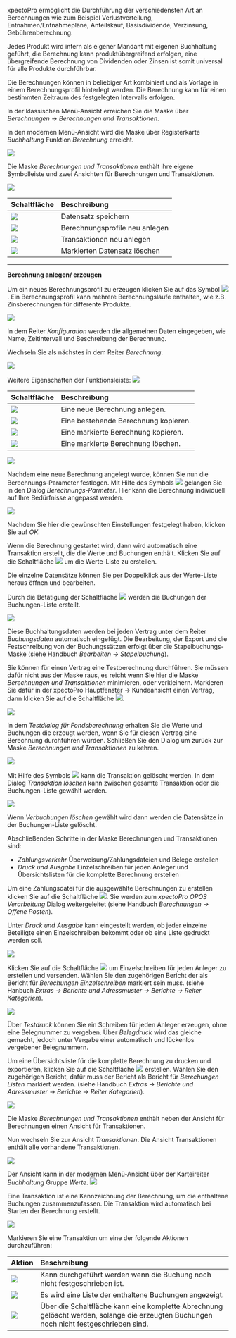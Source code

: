 xpectoPro ermöglicht die Durchführung der verschiedensten Art an Berechnungen wie zum Beispiel Verlustverteilung, Entnahmen/Entnahmepläne, Anteilskauf, Basisdividende, Verzinsung, Gebührenberechnung.

 Jedes Produkt wird intern als eigener Mandant mit eigenen Buchhaltung geführt, die Berechnung kann produktübergreifend erfolgen, eine übergreifende Berechnung von Dividenden oder Zinsen ist somit universal für alle Produkte durchführbar.
 
Die Berechnungen können in beliebiger Art kombiniert und als Vorlage in einem Berechnungsprofil hinterlegt werden.  Die Berechnung kann für einen bestimmten Zeitraum des festgelegten Intervalls erfolgen.

In der klassischen Menü-Ansicht erreichen Sie die Maske über *Berechnungen → Berechnungen und Transaktionen*.

In den modernen Menü-Ansicht wird die Maske über Registerkarte *Buchhaltung* Funktion *Berechnung* erreicht.

![](http://xpecto.github.io/docs/xpecto/Berechnungen/Berechnungen_und_Transaktionen/Menue_modern.png)

Die Maske *Berechnungen und Transaktionen* enthält ihre eigene Symbolleiste und zwei Ansichten für Berechnungen und Transaktionen. 

![](http://xpecto.github.io/docs/xpecto/Berechnungen/Berechnungen_und_Transaktionen/Zinsberechnung.png)

|  Schaltfläche               |    Beschreibung    |
| --------------- |:---------------|
|![](http://xpecto.github.io/docs/img/img_1461762053607.png)| Datensatz speichern|
|![](http://xpecto.github.io/docs/img/img_1461762083830.png)| Berechnungsprofile neu anlegen|
|![](http://xpecto.github.io/docs/img/img_1461762131361.png)|Transaktionen neu anlegen|
|![](http://xpecto.github.io/docs/img/img_1461762156205.png)| Markierten Datensatz löschen|


----------



**Berechnung anlegen/ erzeugen**




Um ein neues Berechnungsprofil zu erzeugen  klicken Sie auf das Symbol ![](http://xpecto.github.io/docs/xpecto/Berechnungen/Berechnungen_und_Transaktionen/Berechnung_neu.png). Ein Berechnungsprofil kann mehrere Berechnungsläufe enthalten, wie z.B.  Zinsberechnungen für differente Produkte.

![](http://xpecto.github.io/docs/xpecto/Berechnungen/Berechnungen_und_Transaktionen/Konfiguration.png)

In dem Reiter *Konfiguration* werden die allgemeinen Daten eingegeben, wie Name, Zeitintervall und Beschreibung der Berechnung.

Wechseln Sie als nächstes in dem Reiter *Berechnung*. 

![](http://xpecto.github.io/docs/img/img_1461765354697.png)

Weitere Eigenschaften der Funktionsleiste:
![](http://xpecto.github.io/docs/xpecto/Berechnungen/Berechnungen_und_Transaktionen/Funktionsleiste.png)

|  Schaltfläche               |    Beschreibung    |
| --------------- |:---------------|
|![](http://xpecto.github.io/docs/img/img_1461763883687.png)|Eine neue Berechnung anlegen.|
|![](http://xpecto.github.io/docs/img/img_1441197372050.png)|Eine bestehende Berechnung kopieren.|
|![](http://xpecto.github.io/docs/img/img_1441197398657.png)|Eine markierte Berechnung kopieren.|
|![](http://xpecto.github.io/docs/img/img_1461763926549.png)|Eine markierte Berechnung löschen.|


![](http://xpecto.github.io/docs/img/img_1461765614179.png)

Nachdem eine neue Berechnung angelegt wurde, können Sie nun die Berechnungs-Parameter festlegen. Mit Hilfe des Symbols ![](http://xpecto.github.io/docs/img/img_1461764018473.png) gelangen Sie in den Dialog *Berechnungs-Parmeter*. Hier kann die Berechnung individuell auf Ihre Bedürfnisse angepasst werden. 

![](http://xpecto.github.io/docs/img/img_1461766010739.png)

Nachdem Sie hier die gewünschten Einstellungen festgelegt haben,  klicken Sie auf *OK*.

Wenn die Berechnung gestartet wird, dann wird automatisch eine Transaktion erstellt, die die Werte und Buchungen enthält. Klicken Sie auf die Schaltfläche ![](http://xpecto.github.io/docs/img/img_1441121273470.png) um die Werte-Liste zu erstellen. 

Die einzelne Datensätze können Sie per Doppelklick aus der Werte-Liste heraus öffnen und bearbeiten. 

Durch die Betätigung der Schaltfläche ![](http://xpecto.github.io/docs/img/img_1441187895311.png) werden die Buchungen der Buchungen-Liste erstellt.  

![](http://xpecto.github.io/docs/img/img_1461767168231.png)     
      
Diese Buchhaltungsdaten werden  bei jeden Vertrag unter dem Reiter *Buchungsdaten* automatisch eingefügt. Die Bearbeitung, der Export und die Festschreibung von der Buchungssätzen erfolgt über die Stapelbuchungs-Maske (siehe Handbuch *Bearbeiten → Stapelbuchung*).

Sie können für einen Vertrag eine Testberechnung durchführen. Sie müssen dafür nicht aus der Maske raus, es reicht wenn Sie hier die Maske *Berechnungen und Transaktionen* minimieren, oder verkleinern. 
Markieren Sie dafür in der xpectoPro Hauptfenster → Kundeansicht einen Vertrag, dann klicken Sie auf die Schaltfläche ![](http://xpecto.github.io/docs/img/img_1441205184520.png). 

![](http://xpecto.github.io/docs/img/img_1461767435514.png)

In dem *Testdialog für Fondsberechnung* erhalten Sie die Werte und Buchungen die erzeugt werden, wenn Sie für diesen Vertrag eine Berechnung durchführen würden.
Schließen Sie den Dialog um zurück zur Maske *Berechnungen und Transaktionen* zu kehren.

![](http://xpecto.github.io/docs/img/img_1461766372556.png)

Mit Hilfe des Symbols ![](http://xpecto.github.io/docs/img/img_1461766516907.png) kann die Transaktion gelöscht werden.
In dem Dialog *Transaktion löschen* kann zwischen  gesamte Transaktion oder die Buchungen-Liste gewählt werden.

![](http://xpecto.github.io/docs/img/img_1461768487431.png)

Wenn *Verbuchungen löschen* gewählt wird dann werden die Datensätze in der Buchungen-Liste gelöscht.

Abschließenden Schritte in der Maske Berechnungen und Transaktionen sind:

 - *Zahlungsverkehr* Überweisung/Zahlungsdateien und Belege erstellen
 - *Druck und Ausgabe* Einzelschreiben für jeden Anleger und Übersichtslisten für die komplette Berechnung erstellen

Um eine Zahlungsdatei für die ausgewählte Berechnungen zu erstellen klicken Sie auf die Schaltfläche ![](http://xpecto.github.io/docs/img/img_1441187959011.png). Sie werden zum *xpectoPro OPOS Verarbeitung* Dialog weitergeleitet (siehe Handbuch *Berechnungen → Offene Posten*). 

Unter *Druck und Ausgabe* kann eingestellt werden, ob jeder einzelne Beteiligte einen Einzelschreiben bekommt oder ob eine Liste gedruckt werden soll.

![](http://xpecto.github.io/docs/img/img_1461768771193.png)


Klicken Sie auf die Schaltfläche ![](http://xpecto.github.io/docs/img/img_1441187997984.png) um Einzelschreiben für jeden Anleger zu erstellen und versenden. Wählen Sie den zugehörigen Bericht der als Bericht für *Berechungen Einzelschreiben* markiert sein muss. (siehe Hanbuch *Extras → Berichte und Adressmuster → Berichte → Reiter Kategorien*).

![](http://xpecto.github.io/docs/img/img_1441360646363.png)

Über *Testdruck* können Sie ein Schreiben für jeden Anleger erzeugen, ohne eine Belegnummer zu vergeben.  Über *Belegdruck* wird das gleiche gemacht, jedoch unter Vergabe einer automatisch und lückenlos vergebener  Belegnummern.

Um eine Übersichtsliste für die komplette Berechnung zu drucken und exportieren, klicken Sie auf die Schaltfläche ![](http://xpecto.github.io/docs/img/img_1441188040541.png) erstellen. Wählen Sie den zugehörigen Bericht, dafür muss der Bericht als Bericht für *Berechungen Listen* markiert werden. (siehe Handbuch *Extras → Berichte und Adressmuster → Berichte → Reiter Kategorien*).

![](http://xpecto.github.io/docs/img/img_1441360701050.png)

Die Maske *Berechnungen und Transaktionen* enthält neben der Ansicht für Berechnungen einen Ansicht für  Transaktionen.

Nun wechseln Sie zur Ansicht *Transaktionen*. Die Ansicht Transaktionen enthält alle vorhandene Transaktionen. 

![](http://xpecto.github.io/docs/img/img_1461769210183.png)


Der Ansicht kann in der modernen Menü-Ansicht über der Karteireiter *Buchhaltung* Gruppe *Werte*.
![](http://xpecto.github.io/docs/img/img_1461761495681.png)

Eine Transaktion ist eine Kennzeichnung der Berechnung, um die enthaltene Buchungen zusammenzufassen. Die Transaktion wird automatisch bei Starten der Berechnung erstellt.

![](http://xpecto.github.io/docs/img/img_1441364859005.png)

Markieren Sie eine Transaktion um eine der folgende Aktionen durchzuführen:

| Aktion           |    Beschreibung     |  
| ------------- |:-------------| 
| ![](http://xpecto.github.io/docs/img/img_1441366232699.png)     |  Kann durchgeführt werden wenn die Buchung noch nicht festgeschrieben ist.| 
| ![](http://xpecto.github.io/docs/img/img_1441366314917.png)   |  Es wird eine Liste der enthaltene Buchungen angezeigt.| 
| ![](http://xpecto.github.io/docs/img/img_1441366201137.png)     | Über die Schaltfläche kann eine komplette Abrechnung gelöscht werden, solange die erzeugten Buchungen noch nicht festgeschrieben sind. |